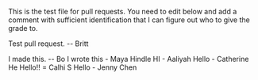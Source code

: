 This is the test file for pull requests. You need to edit below and add a comment with sufficient identification that I can figure out who to give the grade to. 

Test pull request. -- Britt

I made this. -- Bo
I wrote this - Maya Hindle
HI - Aaliyah
Hello - Catherine He
Hello!! = Calhi S
Hello - Jenny Chen
